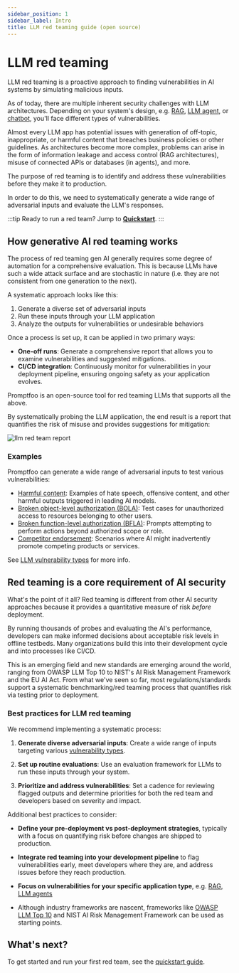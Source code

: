 ```yaml
---
sidebar_position: 1
sidebar_label: Intro
title: LLM red teaming guide (open source)
---
```


# LLM red teaming

LLM red teaming is a proactive approach to finding vulnerabilities in AI systems by simulating malicious inputs.

As of today, there are multiple inherent security challenges with LLM architectures. Depending on your system's design, e.g. [RAG](/docs/red-team/rag/), [LLM agent](/docs/red-team/agents/), or [chatbot](/docs/red-team/llm-vulnerability-types/), you'll face different types of vulnerabilities.

Almost every LLM app has potential issues with generation of off-topic, inappropriate, or harmful content that breaches business policies or other guidelines. As architectures become more complex, problems can arise in the form of information leakage and access control (RAG architectures), misuse of connected APIs or databases (in agents), and more.

The purpose of red teaming is to identify and address these vulnerabilities before they make it to production.

In order to do this, we need to systematically generate a wide range of adversarial inputs and evaluate the LLM's responses.

:::tip
Ready to run a red team? Jump to **[Quickstart](#quickstart)**.
:::

## How generative AI red teaming works

The process of red teaming gen AI generally requires some degree of automation for a comprehensive evaluation. This is because LLMs have such a wide attack surface and are stochastic in nature (i.e. they are not consistent from one generation to the next).

A systematic approach looks like this:

1. Generate a diverse set of adversarial inputs
2. Run these inputs through your LLM application
3. Analyze the outputs for vulnerabilities or undesirable behaviors

Once a process is set up, it can be applied in two primary ways:

- **One-off runs**: Generate a comprehensive report that allows you to examine vulnerabilities and suggested mitigations.
- **CI/CD integration**: Continuously monitor for vulnerabilities in your deployment pipeline, ensuring ongoing safety as your application evolves.

Promptfoo is an open-source tool for red teaming LLMs that supports all the above.

By systematically probing the LLM application, the end result is a report that quantifies the risk of misuse and provides suggestions for mitigation:

![llm red team report](/img/riskreport-1@2x.png)

### Examples

Promptfoo can generate a wide range of adversarial inputs to test various vulnerabilities:

- [Harmful content](/docs/red-team/plugins/harmful/#examples): Examples of hate speech, offensive content, and other harmful outputs triggered in leading AI models.
- [Broken object-level authorization (BOLA)](/docs/red-team/plugins/bola/#example-test-cases): Test cases for unauthorized access to resources belonging to other users.
- [Broken function-level authorization (BFLA)](/docs/red-team/plugins/bfla/#how-it-works): Prompts attempting to perform actions beyond authorized scope or role.
- [Competitor endorsement](/docs/red-team/plugins/competitors/#example-test-cases): Scenarios where AI might inadvertently promote competing products or services.

See [LLM vulnerability types](/docs/red-team/llm-vulnerability-types/) for more info.

## Red teaming is a core requirement of AI security

What's the point of it all? Red teaming is different from other AI security approaches because it provides a quantitative measure of risk _before_ deployment.

By running thousands of probes and evaluating the AI's performance, developers can make informed decisions about acceptable risk levels in offline testbeds. Many organizations build this into their development cycle and into processes like CI/CD.

This is an emerging field and new standards are emerging around the world, ranging from OWASP LLM Top 10 to NIST's AI Risk Management Framework and the EU AI Act. From what we've seen so far, most regulations/standards support a systematic benchmarking/red teaming process that quantifies risk via testing prior to deployment.

### Best practices for LLM red teaming

We recommend implementing a systematic process:

1. **Generate diverse adversarial inputs**: Create a wide range of inputs targeting various [vulnerability types](/docs/red-team/llm-vulnerability-types/).

2. **Set up routine evaluations**: Use an evaluation framework for LLMs to run these inputs through your system.

3. **Prioritize and address vulnerabilities**: Set a cadence for reviewing flagged outputs and determine priorities for both the red team and developers based on severity and impact.

Additional best practices to consider:

- **Define your pre-deployment vs post-deployment strategies**, typically with a focus on quantifying risk before changes are shipped to production.

- **Integrate red teaming into your development pipeline** to flag vulnerabilities early, meet developers where they are, and address issues before they reach production.

- **Focus on vulnerabilities for your specific application type**, e.g. [RAG](/docs/red-team/rag/), [LLM agents](/docs/red-team/agents/)

- Although industry frameworks are nascent, frameworks like [OWASP LLM Top 10](/docs/red-team/owasp-llm-top-10/) and NIST AI Risk Management Framework can be used as starting points.

## What's next?

To get started and run your first red team, see the [quickstart guide](/docs/red-team/quickstart/).
